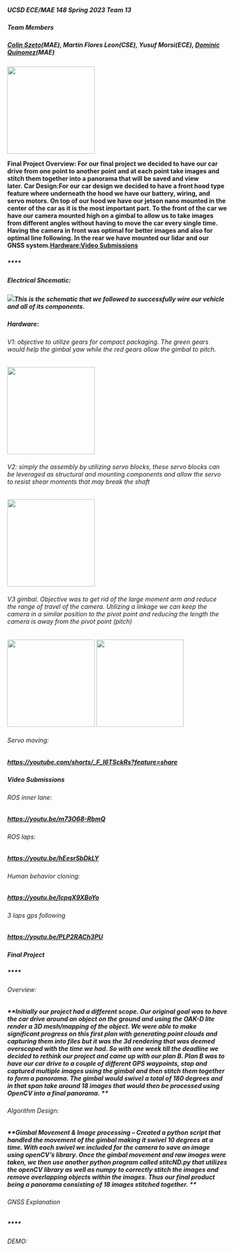 ##### UCSD ECE/MAE 148 Spring 2023 Team 13


##### Team Members


##### **[Colin Szeto](mailto:cszeto@ucsd.edu)(MAE), Martin Flores Leon(CSE), Yusuf Morsi(ECE), [Dominic Quinonez](mailto:dmquinon@ucsd.edu)(MAE)**

<img src="https://lh3.googleusercontent.com/dl7DzsoTw9a-qfMl1YEQDC-yG9jjCdJ40EwMVY6Xo-X-T-P-oFADIdTgrFmx6jXdN7KAQt_WiWOj_6iKuVfvNjJSrhdr6pRwNpFF5qh4bnlSkXnR2RsO0E7QHu8qNZutgJqET8iEisjnQaiqmQ3ErHE" width=200px>

**Final Project Overview: For our final project we decided to have our car drive from one point to another point and at each point take images and stitch them together into a panorama that will be saved and view later. Car Design:For our car design we decided to have a front hood type feature where underneath the hood we have our battery, wiring, and servo motors. On top of our hood we have our jetson nano mounted in the center of the car as it is the most important part. To the front of the car we have our camera mounted high on a gimbal to allow us to take images from different angles without having to move the car every single time. Having the camera in front was optimal for better images and also for optimal line following. In the rear we have mounted our lidar and our GNSS system.[Hardware:](https://docs.google.com/document/d/1mEGQXQIoFtz-QhsUaf_HwSmJxkk1sJeMCkNKta-pZkg/edit#heading=h.tanwpcc66t61)[Video Submissions](https://docs.google.com/document/d/1mEGQXQIoFtz-QhsUaf_HwSmJxkk1sJeMCkNKta-pZkg/edit#heading=h.udk2e3ymmvji)**


##### 


##### ****


##### 


##### Electrical Shcematic: 


##### **![](https://lh6.googleusercontent.com/GvkxAbsc6skmnlfbDdW40ZCeQSEg1BFxRmU2t48-SX1AZIW9KAzAkMnRY_ljog9fP1DsYVFn7flmvkFQ6cDwXQOQ_cQvG2l9GzyBJiUf7329r2aiWR_qk3SzghDzTbY2aqzYD2B3DcorUaxBfe7rUts)This is the schematic that we followed to successfully wire our vehicle and all of its components.**


##### Hardware: 


###### _V1: objective to utilize gears for compact packaging. The green gears would help the gimbal yaw while the red gears allow the gimbal to pitch._ 


<img src ="https://lh4.googleusercontent.com/0RMHIJkqZciwBVob0NYr1gFXtRLC5LZYtlYNb-pSV1WIPIbmlwplc5Qno1TL76ua5iTDh5YtWa39Vd82Hx8oVOJKA0AsH36UsfP597Vu8HTkzDNbNMto-1JliEPiIsgWLdxlQF_NguyWSuF4VUbe1zU" width=200px>


###### _V2: simply the assembly by utilizing servo blocks, these servo blocks can be leveraged as structural and mounting components and allow the servo to resist shear moments that may break the shaft_


<img src ="https://lh3.googleusercontent.com/4Nv6weLuFxTgQGlg6jjH9uTrQLoN_ucUuWlshqccugEu4LC_01bDBM2hLvU8K9OSQuZucHufZ-P_rNclfAKTmSDQT7kyX0zyf3Fz67aHEmfa7YAmn_aI591r_zJQUmPIvvZBdq0uxtMBmU5UVjrKJKs" width=200px>


###### _V3 gimbal. Objective was to get rid of the large moment arm and reduce the range of travel of the camera. Utilizing a linkage we can keep the camera in a similar position to the pivot point and reducing the length the camera is away from the pivot point (pitch)_


<img src ="https://lh5.googleusercontent.com/5F3UeZD5NsqNctflSAwpwgtXw9jZk7uCTjZ4pH4IdPYFUfdZs0j86Pz4RmHG589IHXgurGrTl8vAmWWSF7kUdlHxFmmX9fkBLOMU4KUpzMDrWJRlwEyuQg2VHZy2b-YASPmWL7KSwB59KFjkQLmX3s0" width=200p>
<img src ="https://lh3.googleusercontent.com/6fjLonfaabsCnh_nHrkPOaa_paSKUXz_4UDRXkhfWeDmGAMsCC_uvtuVCZ386lBV_Fr1k9Zq9u0FzlVXWHLpo81kfa-4tki3VLDDHyV0onqMXFx6ib91OYTuURrhUWGYKgWZEkomDOlGXwFJGJ2I9Ls" width=200px>


###### _Servo moving:_


##### **<https://youtube.com/shorts/_F_l6TSckRs?feature=share>**


##### Video Submissions


###### _ROS inner lane:_ 


##### **<https://youtu.be/m73O68-RbmQ>**


###### _ROS laps:_ 


##### **<https://youtu.be/hEesrSbDkLY>**


###### _Human behavior cloning:_ 


##### **<https://youtu.be/lcpqX9XBoYo>**


###### _3 laps gps following_


##### **<https://youtu.be/PLP2RACh3PU>**


##### Final Project


##### ****


###### _Overview:_ 


##### **Initially our project had a different scope. Our original goal was to have the car drive around an object on the ground and using the OAK-D lite render a 3D mesh/mapping of the object. We were able to make significant progress on this first plan with generating point clouds and capturing them into files but it was the 3d rendering that was deemed overscoped with the time we had. So with one week till the deadline we decided to rethink our project and came up with our plan B. Plan B was to have our car drive to a couple of different GPS waypoints, stop and captured multiple images using the gimbal and then stitch them together to form a panorama. The gimbal would swivel a total of 180 degrees and in that span take around 18 images that would then be processed using OpenCV into a final panorama. **


###### _Algorithm Design:_ 


##### **Gimbal Movement & Image processing – Created a python script that handled the movement of the gimbal making it swivel 10 degrees at a time. With each swivel we included for the camera to save an image using openCV’s library. Once the gimbal movement and raw images were taken, we then use another python program called stitcND.py that utilizes the openCV library as well as numpy to correctly stitch the images and remove overlapping objects within the images. Thus our final product being a panorama consisting of 18 images stitched together. **


###### _GNSS Explanation_


##### ****


###### _DEMO:_ 


##### 
